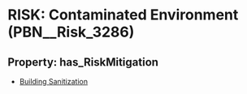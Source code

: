 # RISK: __Contaminated Environment__ (PBN__Risk_3286)

## Property: has_RiskMitigation

* [Building Sanitization](PBN__Mitigation_1914)


